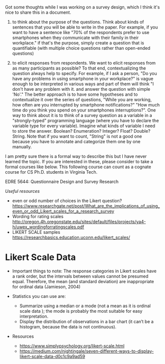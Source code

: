 Got some thoughts while I was working on a survey design, which I think it's nice to share this in a document. 

1) to think about the purpose of the questions. Think about kinds of sentences that you will be able to write in the paper. For example, if you want to have a sentence like "70% of the respondents prefer to use smartphones when they communicate with their family in their workplace." if that's the purpose, simply create a question that is quantifiable (with multiple choice questions rather than open-ended questions)

2) to elicit responses from respondents. We want to elicit responses from as many participants as possible? To that end, contextualizing the question always help to specify. For example, if I ask a person, "Do you have any problems in using smartphone in your workplace?" is vague enough to be interpreted in various ways and part of them will think "I don't have any problem with it. and answer the question with simple 'No'." The better approach is to have some hypotheses and to contextualize it over the series of questions, "While you are working, how often are you interrupted by smartphone notifications?" "How much time do you think you spend on your smartphones interruptions?". One way to think about it is to think of a survey question as a variable in a "strongly-typed" programming language (where you have to declare the variable type for every variable). Imagine what kinds of variable I need to store the answer. Boolean? Enumeration? Integer? Float? Double? String.  Note that if you want to count, "String" is not a good one because you have to annotate and categorize them one by one manually.

I am pretty sure there is a formal way to describe this but I have never learned the topic. If you are interested in these, please consider to take a formal courses like below.  This following course can count as a cognate course for CS Ph.D. students in Virginia Tech.

EDRE 5644: Questionnaire Design and Survey Research

*Useful resources*
- even or odd number of choices in the Likert question? https://www.researchgate.net/post/What_are_the_implications_of_using_even_or_odd_Likert_scales_for_a_research_survey
- Wording for rating scales
http://oregon.4h.oregonstate.edu/sites/default/files/projects/ya4-h/uwex_wordingforratingscales.pdf
- LIKERT SCALE samples https://researchbasics.education.uconn.edu/likert_scales/


# Likert Scale Data

- Important things to note: The response categories in Likert scales have a rank order, but the intervals between values cannot be presumed equal. Therefore, the mean (and standard deviation) are inappropriate for ordinal data (Jamieson, 2004)

- Statistics you can use are:
  - Summarize using a median or a mode (not a mean as it is ordinal scale data ); the mode is probably the most suitable for easy interpretation.
  - Display the distribution of observations in a bar chart (it can’t be a histogram, because the data is not continuous).

- Resources
  - https://www.simplypsychology.org/likert-scale.html
  - https://medium.com/nightingale/seven-different-ways-to-display-likert-scale-data-d0c1c9a9ad59
